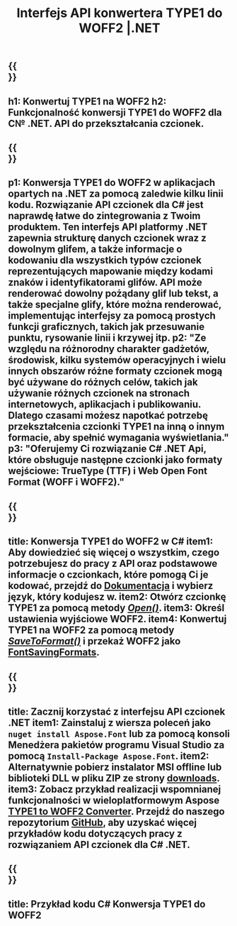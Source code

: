 ﻿---
translation: true
template: /_templates/conversion-child-net.md
title: Interfejs API konwertera TYPE1 do WOFF2 |.NET
description: Konwertuj TYPE1 na WOFF2 za pomocą .NET API w systemie Windows. Zintegruj tę natywną funkcję konwersji czcionek TYPE1 do WOFF2 we własnym rozwiązaniu.
keywords: type1 do woff2 api, rozwiązanie tpe12woff2, type1 do woff2 net
url: /net/conversion/type1-to-woff2/
family: font
platformtag: net
feature: conversion
otherformats: TTF WOFF
---

{{<section banner>}}
---
h1: Konwertuj TYPE1 na WOFF2
h2: Funkcjonalność konwersji TYPE1 do WOFF2 dla C№ .NET. API do przekształcania czcionek.
---

{{<section overview>}}
---
p1: Konwersja TYPE1 do WOFF2 w aplikacjach opartych na .NET za pomocą zaledwie kilku linii kodu. Rozwiązanie API czcionek dla С# jest naprawdę łatwe do zintegrowania z Twoim produktem. Ten interfejs API platformy .NET zapewnia strukturę danych czcionek wraz z dowolnym glifem, a także informacje o kodowaniu dla wszystkich typów czcionek reprezentujących mapowanie między kodami znaków i identyfikatorami glifów. API może renderować dowolny pożądany glif lub tekst, a także specjalne glify, które można renderować, implementując interfejsy za pomocą prostych funkcji graficznych, takich jak przesuwanie punktu, rysowanie linii i krzywej itp.
p2: "Ze względu na różnorodny charakter gadżetów, środowisk, kilku systemów operacyjnych i wielu innych obszarów różne formaty czcionek mogą być używane do różnych celów, takich jak używanie różnych czcionek na stronach internetowych, aplikacjach i publikowaniu. Dlatego czasami możesz napotkać potrzebę przekształcenia czcionki TYPE1 na inną o innym formacie, aby spełnić wymagania wyświetlania."
p3: "Oferujemy Ci rozwiązanie С# .NET Api, które obsługuje następne czcionki jako formaty wejściowe: TrueType (TTF) i Web Open Font Format (WOFF i WOFF2)."
---

{{<section feature1>}}
---
title: Konwersja TYPE1 do WOFF2 w C#
item1: Aby dowiedzieć się więcej o wszystkim, czego potrzebujesz do pracy z API oraz podstawowe informacje o czcionkach, które pomogą Ci je kodować, przejdź do [Dokumentacja](https://docs.aspose.com/font/) i wybierz język, który kodujesz w.
item2: Otwórz czcionkę TYPE1 za pomocą metody [*Open()*](https://reference.aspose.com/font/net/aspose.font/font/methods/open/index).
item3: Określ ustawienia wyjściowe WOFF2.
item4: Konwertuj TYPE1 na WOFF2 za pomocą metody [*SaveToFormat()*](https://reference.aspose.com/font/net/aspose.font/font/methods/savetoformat) i przekaż WOFF2 jako [FontSavingFormats](https://reference.aspose.com/font/net/aspose.font/fontsavingformats).
---

{{<section feature2>}}
---
title: Zacznij korzystać z interfejsu API czcionek .NET
item1: Zainstaluj z wiersza poleceń jako ```nuget install Aspose.Font``` lub za pomocą konsoli Menedżera pakietów programu Visual Studio za pomocą ```Install-Package Aspose.Font```.
item2: Alternatywnie pobierz instalator MSI offline lub biblioteki DLL w pliku ZIP ze strony [downloads](https://downloads.aspose.com/font/net).
item3: Zobacz przykład realizacji wspomnianej funkcjonalności w wieloplatformowym Aspose [TYPE1 to WOFF2 Converter](https://products.aspose.app/font/conversion/type1-to-woff2). Przejdź do naszego repozytorium [GitHub](https://github.com/aspose-font/Aspose.Font-Documentation/tree/master/net-examples), aby uzyskać więcej przykładów kodu dotyczących pracy z rozwiązaniem API czcionek dla C# .NET.
---

{{<section codeexample>}}
---
title: Przykład kodu C# Konwersja TYPE1 do WOFF2
---